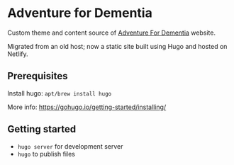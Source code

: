 # Adventure for Dementia #

Custom theme and content source of [Adventure For Dementia](https://adventurefordementia.com) website.

Migrated from an old host; now a static site built using Hugo and hosted on Netlify.

## Prerequisites

Install hugo: `apt/brew install hugo`

More info: https://gohugo.io/getting-started/installing/

## Getting started ##

* `hugo server` for development server
* `hugo` to publish files
